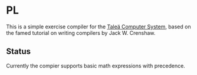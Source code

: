 # PL

This is a simple exercise compiler for the [Taleä Computer System](https://github.com/uri-nyx/ultima), based on the famed tutorial on writing compilers by Jack W. Crenshaw.

## Status

Currently the compier supports basic math expressions with precedence.
